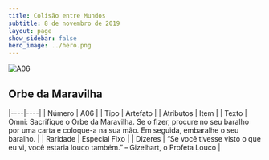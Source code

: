 ```yaml
---
title: Colisão entre Mundos
subtitle: 8 de novembro de 2019
layout: page
show_sidebar: false
hero_image: ../hero.png
---
```


![A06](https://cdn.keyforgegame.com/media/card_front/pt/453_A06_MHX5X4X47GG6_pt.png)

## Orbe da Maravilha

|----|----|
| Número | A06 |
| Tipo | Artefato |
| Atributos | Item |
| Texto | Omni: Sacrifique o Orbe da Maravilha.  Se o fizer, procure no seu baralho por uma carta e coloque-a na sua mão. Em seguida, embaralhe o seu baralho. |
| Raridade | Especial Fixo |
| Dizeres | “Se você tivesse visto o que eu vi, você estaria louco também.” – Gizelhart, o Profeta Louco |
